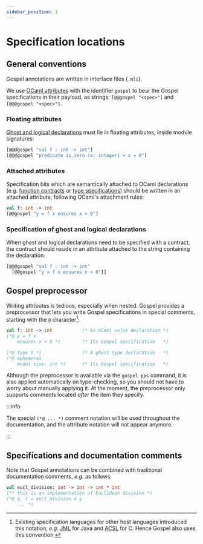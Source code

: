 ```yaml
---
sidebar_position: 1
---
```


# Specification locations

## General conventions

Gospel annotations are written in interface files (`.mli`).

We use [OCaml
attributes](https://caml.inria.fr/pub/docs/manual-ocaml/attributes.html) with
the identifier `gospel` to bear the Gospel specifications in their payload, as
strings: `[@@gospel "<spec>"]` and `[@@@gospel "<spec>"]`.

### Floating attributes

[Ghost and logical declarations](logical.md) must lie in floating attributes,
inside module signatures:

```ocaml
[@@@gospel "val f : int -> int"]
[@@@gospel "predicate is_zero (x: integer) = x = 0"]
```

### Attached attributes

Specification bits which are semantically attached to OCaml declarations (e.g.
[function contracts](function-contracts.md) or [type
specifications](type-specifications.md)) should be written in an attached
attribute, following OCaml's attachment rules:

```ocaml
val f: int -> int
[@@gospel "y = f x ensures x > 0"]
```

### Specification of ghost and logical declarations

When ghost and logical declarations need to be specified with a contract, the
contract should reside in an attribute attached to the string containing the
declaration:

```ocaml
[@@@gospel "val f : int -> int"
  [@@gospel "y = f x ensures x > 0"]]
```

## Gospel preprocessor

Writing attributes is tedious, especially when nested. Gospel provides a
preprocessor that lets you write Gospel specifications in special comments,
starting with the `@` character[^1]:

[^1]: Existing specification languages for other host languages introduced this
    notation, *e.g.* [JML](https://www.cs.ucf.edu/~leavens/JML/index.shtml) for
    Java and [ACSL](https://frama-c.com/html/acsl.html) for C. Hence Gospel
    also uses this convention.

<!-- invalidSyntax: see #320 -->
```ocaml invalidSyntax
val f: int -> int           (* An OCaml value declaration *)
(*@ y = f x
    ensures x > 0 *)        (* Its Gospel specification   *)

(*@ type t *)               (* A ghost type declaration   *)
(*@ ephemeral
    model size: int *)      (* Its Gospel specification   *)
```

Although the preprocessor is available via the `gospel pps` command, it is also
applied automatically on type-checking, so you should not have to worry about
manually applying it.
At the moment, the preprocessor only supports comments located _after_ the item
they specify.

:::info

The special `(*@ ... *)` comment notation will be used throughout the
documentation, and the attribute notation will not appear anymore.

:::


## Specifications and documentation comments

Note that Gospel annotations can be combined with traditional documentation
comments, *e.g.* as follows:

```ocaml invalidSyntax
val eucl_division: int -> int -> int * int
(** this is an implementation of Euclidean division *)
(*@ q, r = eucl_division x y
    ... *)
```


